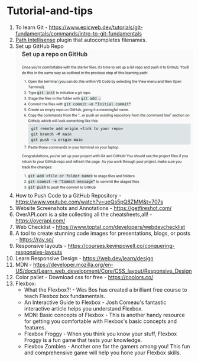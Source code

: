# Tutorial-and-tips 

1. To learn Git - https://www.epicweb.dev/tutorials/git-fundamentals/commands/intro-to-git-fundamentals
2. [Path Intellisense](https://marketplace.visualstudio.com/items?itemName=christian-kohler.path-intellisense) plugin that autocompletes filenames.
3. Set up GitHub Repo 
![image](assets/SetupRepo.png)
4. How to Push Code to a GitHub Repository - https://www.youtube.com/watch?v=ueQs5pQ8ZMM&t=707s
5. Website Screenshots and Annotations - https://getfireshot.com/
6. OverAPI.com is a site collecting all the cheatsheets,all! -  https://overapi.com/ 
7. Web Checklist - https://www.toptal.com/developers/webdevchecklist
8. A tool to create stunning code images for presentations, blogs, or posts - https://ray.so/
9. Responsive layouts - https://courses.kevinpowell.co/conquering-responsive-layouts
10. Learn Responsive Design - https://web.dev/learn/design
11. MDN - https://developer.mozilla.org/en-US/docs/Learn_web_development/Core/CSS_layout/Responsive_Design
12. Color pallet - Download css for free - https://coolors.co/
13. Flexbox:
      * What the Flexbox?! - Wes Bos has created a brilliant free course to teach Flexbox box fundamentals.
      * An Interactive Guide to Flexbox - Josh Comeau's fantastic interactive article helps you understand Flexbox.
      * MDN: Basic concepts of Flexbox - This is another handy resource for getting you comfortable with Flexbox's basic concepts and features.
      * Flexbox Froggy - When you think you know your stuff, Flexbox Froggy is a fun game that tests your knowledge.
      * Flexbox Zombies - Another one for the gamers among you! This fun and comprehensive game will help you hone your Flexbox skills.
